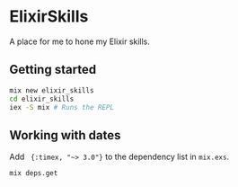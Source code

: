 # ElixirSkills

A place for me to hone my Elixir skills.

## Getting started

```sh
mix new elixir_skills
cd elixir_skills
iex -S mix # Runs the REPL
```

## Working with dates

Add ` {:timex, "~> 3.0"}` to the dependency list in `mix.exs`.

```sh
mix deps.get
```